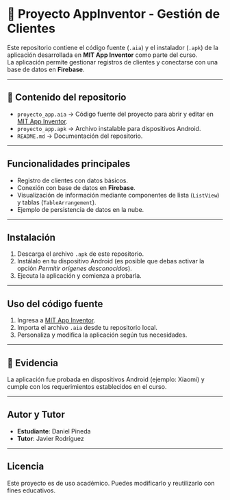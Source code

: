 # 📱 Proyecto AppInventor - Gestión de Clientes

Este repositorio contiene el código fuente (`.aia`) y el instalador (`.apk`) de la aplicación desarrollada en **MIT App Inventor** como parte del curso.  
La aplicación permite gestionar registros de clientes y conectarse con una base de datos en **Firebase**.

---

## 📂 Contenido del repositorio
- `proyecto_app.aia` → Código fuente del proyecto para abrir y editar en [MIT App Inventor](https://appinventor.mit.edu/).
- `proyecto_app.apk` → Archivo instalable para dispositivos Android.
- `README.md` → Documentación del repositorio.

---

## Funcionalidades principales
- Registro de clientes con datos básicos.
- Conexión con base de datos en **Firebase**.
- Visualización de información mediante componentes de lista (`ListView`) y tablas (`TableArrangement`).
- Ejemplo de persistencia de datos en la nube.

---

## Instalación
1. Descarga el archivo `.apk` de este repositorio.
2. Instálalo en tu dispositivo Android (es posible que debas activar la opción *Permitir orígenes desconocidos*).
3. Ejecuta la aplicación y comienza a probarla.

---

## Uso del código fuente
1. Ingresa a [MIT App Inventor](https://ai2.appinventor.mit.edu/).
2. Importa el archivo `.aia` desde tu repositorio local.
3. Personaliza y modifica la aplicación según tus necesidades.

---

## 📸 Evidencia
La aplicación fue probada en dispositivos Android (ejemplo: Xiaomi) y cumple con los requerimientos establecidos en el curso.

---

## Autor y Tutor
- **Estudiante**: Daniel Pineda 
- **Tutor**: Javier Rodríguez  

---

## Licencia
Este proyecto es de uso académico. Puedes modificarlo y reutilizarlo con fines educativos.
